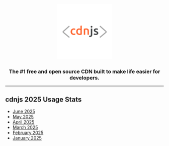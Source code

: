 <h1 align="center">
    <a href="https://cdnjs.com"><img src="https://raw.githubusercontent.com/cdnjs/brand/master/logo/standard/dark-512.png" width="175px" alt="< cdnjs >"></a>
</h1>
 
<h3 align="center">The #1 free and open source CDN built to make life easier for developers.</h3>

---

## cdnjs 2025 Usage Stats

* [June 2025](cdnjs_June_2025.md)
* [May 2025](cdnjs_May_2025.md)
* [April 2025](cdnjs_April_2025.md)
* [March 2025](cdnjs_March_2025.md)
* [February 2025](cdnjs_February_2025.md)
* [January 2025](cdnjs_January_2025.md)
